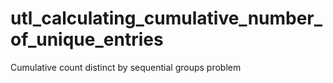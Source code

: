# utl_calculating_cumulative_number_of_unique_entries
Cumulative count distinct by sequential groups problem
